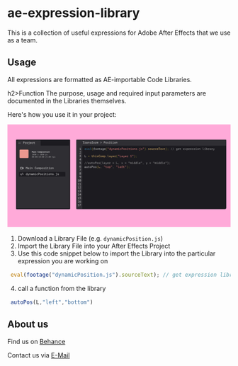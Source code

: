 # ae-expression-library

This is a collection of useful expressions for Adobe After Effects that we use as a team.

<h2>Usage</h2>
All expressions are formatted as AE-importable Code Libraries. 

h2>Function</h2>
The purpose, usage and required input parameters are documented in the Libraries themselves.


Here's how you use it in your project:

<img src="Expression Library Example Usage.png">

1. Download a Library File (e.g. `dynamicPosition.js`)
2. Import the Library File into your After Effects Project
3. Use this code snippet below to import the Library into the particular expression you are working on


```Javascript
 eval(footage("dynamicPosition.js").sourceText); // get expression library
```

4. call a function from the library
```Javascript
 autoPos(L,"left","bottom")
```


<h2>About us</h2>
Find us on <a href="https://www.behance.net/digitalformate">Behance</a>

Contact us via <a href="mailto:digitaleformatentwicklung@gmail.com">E-Mail</a>

